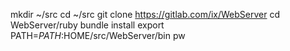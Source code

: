 mkdir ~/src
cd ~/src
git clone https://gitlab.com/ix/WebServer
cd WebServer/ruby
bundle install
export PATH=$PATH:$HOME/src/WebServer/bin
pw
